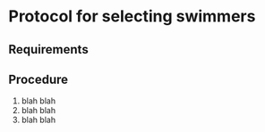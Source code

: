
# Protocol for selecting swimmers


## Requirements



## Procedure

1. blah blah
2. blah blah
3. blah blah
